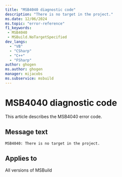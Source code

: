 ```yaml
---
title: "MSB4040 diagnostic code"
description: "There is no target in the project."
ms.date: 12/06/2024
ms.topic: "error-reference"
f1_keywords:
 - MSB4040
 - MSBuild.NoTargetSpecified
dev_langs:
  - "VB"
  - "CSharp"
  - "C++"
  - "FSharp"
author: ghogen
ms.author: ghogen
manager: mijacobs
ms.subservice: msbuild
---
```


# MSB4040 diagnostic code

<!-- :::ErrorDefinitionDescription::: -->
<!-- :::editable-content name="introDescription"::: -->
This article describes the MSB4040 error code.
<!-- :::editable-content-end::: -->

## Message text

```output
MSB4040: There is no target in the project.
```

<!-- :::editable-content name="postOutputDescription"::: -->
<!--
{StrBegin="MSB4040: "}
-->
<!-- :::editable-content-end::: -->
<!-- :::ErrorDefinitionDescription-end::: -->

## Applies to

All versions of MSBuild
